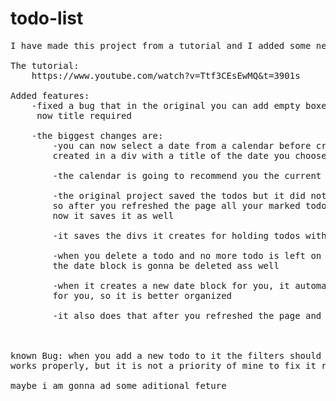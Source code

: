 # todo-list
<pre>
I have made this project from a tutorial and I added some new features to it

The tutorial:
    https://www.youtube.com/watch?v=Ttf3CEsEwMQ&t=3901s

Added features:
    -fixed a bug that in the original you can add empty boxes to your Todo list
     now title required
    
    -the biggest changes are:
        -you can now select a date from a calendar before creating a todo and this todo is going to be
        created in a div with a title of the date you choosed.

        -the calendar is going to recommend you the current date automatically

        -the original project saved the todos but it did not save the filters for it
        so after you refreshed the page all your marked todos become unmarked
        now it saves it as well

        -it saves the divs it creates for holding todos with the same date

        -when you delete a todo and no more todo is left on one date block
        the date block is gonna be deleted ass well

        -when it creates a new date block for you, it automatically put it in order
        for you, so it is better organized

        -it also does that after you refreshed the page and loaded the todos



known Bug: when you add a new todo to it the filters should be on "All" couse otherwise it not
works properly, but it is not a priority of mine to fix it right now, maybe later.

maybe i am gonna ad some aditional feture

</pre>
